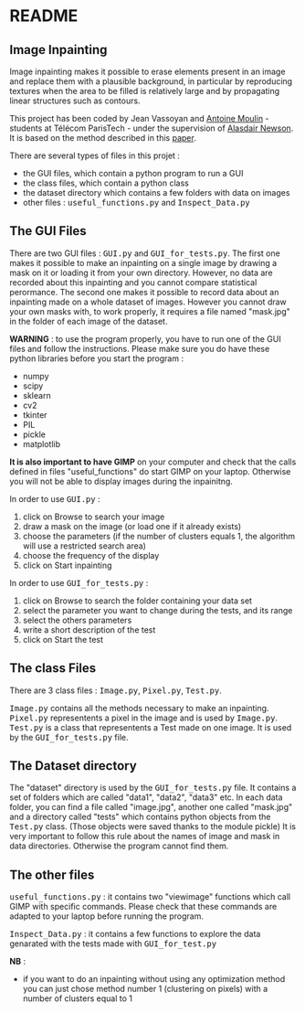 <h1> README </h1> 

<h2> Image Inpainting </h2>

Image inpainting makes it possible to erase elements present in an image and replace them with a plausible background, in particular by reproducing textures when the area to be filled is relatively large and by propagating linear structures such as contours.

This project has been coded by Jean Vassoyan and [Antoine Moulin](https://github.com/moulinantoine/) - students at Télécom ParisTech - under the supervision of [Alasdair Newson](https://sites.google.com/site/alasdairnewson/). It is based on the method described in this [paper](http://www.irisa.fr/vista/Papers/2004_ip_criminisi.pdf).

There are several types of files in this projet :
- the GUI files, which contain a python program to run a GUI
- the class files, which contain a python class
- the dataset directory which contains a few folders with data on images
- other files : <tt>useful_functions.py</tt> and <tt>Inspect_Data.py</tt>



<h2> The GUI Files </h2>

There are two GUI files : <tt>GUI.py</tt> and <tt>GUI_for_tests.py</tt>. The first one makes it possible to make an inpainting on a single image by drawing a mask on it or loading it from your own directory. However, no data are recorded about this inpainting and you cannot compare statistical perormance. The second one makes it possible to record data about an inpainting made on a whole dataset of images. However you cannot draw your own masks with, to work properly, it requires a file named "mask.jpg" in the folder of each image of the dataset.

**WARNING** : to use the program properly, you have to run one of the GUI files and follow the instructions. Please make sure you do have these python libraries before you start the program :
- numpy
- scipy
- sklearn
- cv2
- tkinter
- PIL
- pickle
- matplotlib

**It is also important to have GIMP** on your computer and check that the calls defined in files "useful_functions" do start GIMP on your laptop. Otherwise you will not be able to display images during the inpainitng.

In order to use <tt>GUI.py</tt> : 
1. click on Browse to search your image
2. draw a mask on the image (or load one if it already exists)
3. choose the parameters (if the number of clusters equals 1, the algorithm will use a restricted search area)
4. choose the frequency of the display
5. click on Start inpainting

In order to use <tt>GUI_for_tests.py</tt> :
1. click on Browse to search the folder containing your data set
2. select the parameter you want to change during the tests, and its range
3. select the others parameters
4. write a short description of the test
5. click on Start the test 



<h2> The class Files </h2>

There are 3 class files : <tt>Image.py</tt>, <tt>Pixel.py</tt>, <tt>Test.py</tt>.

  <tt>Image.py</tt> contains all the methods necessary to make an inpainting.  
  <tt>Pixel.py</tt> representents a pixel in the image and is used by <tt>Image.py</tt>.  
  <tt>Test.py</tt> is a class that representents a Test made on one image. It is used by the <tt>GUI_for_tests.py</tt> file.  



<h2> The Dataset directory </h2>

The "dataset" directory is used by the <tt>GUI_for_tests.py</tt> file. It contains a set of folders which are called "data1", "data2", "data3" etc. In each data folder, you can find a file called "image.jpg", another one called "mask.jpg" and a directory called "tests" which contains python objects from the <tt>Test.py</tt> class. (Those objects were saved thanks to the module pickle)
It is very important to follow this rule about the names of image and mask in data directories. Otherwise the program cannot find them.


<h2> The other files </h2>

<tt>useful_functions.py</tt> : it contains two "viewimage" functions which call GIMP with specific commands. Please check that these commands are adapted to your laptop before running the program.  

<tt>Inspect_Data.py</tt> : it contains a few functions to explore the data genarated with the tests made with <tt>GUI_for_test.py</tt>



**NB** :

- if you want to do an inpainting without using any optimization method you can just chose method number 1 (clustering on pixels) with a number of clusters equal to 1
